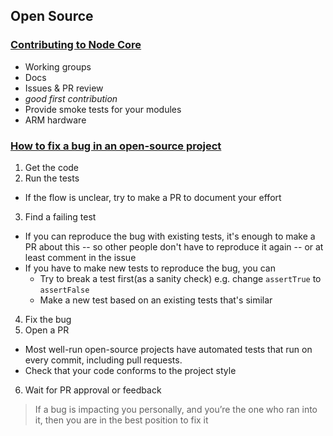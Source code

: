 ## Open Source

### [Contributing to Node Core](https://www.youtube.com/watch?v=9tbKIRbuF6k)

* Working groups
* Docs
* Issues & PR review
* *good first contribution*
* Provide smoke tests for your modules
* ARM hardware

### [How to fix a bug in an open-source project](http://nolanlawson.com/2015/12/28/how-to-fix-a-bug-in-an-open-source-project/)

1. Get the code
2. Run the tests
  * If the flow is unclear, try to make a PR to document your effort
3. Find a failing test
  * If you can reproduce the bug with existing tests, it's enough to make a PR about this -- so other people don't have to reproduce it again -- or at least comment in the issue
  * If you have to make new tests to reproduce the bug, you can
    * Try to break a test first(as a sanity check) e.g. change `assertTrue` to `assertFalse`
    * Make a new test based on an existing tests that's similar
4. Fix the bug
5. Open a PR
  * Most well-run open-source projects have automated tests that run on every commit, including pull requests.
  * Check that your code conforms to the project style
6. Wait for PR approval or feedback

> If a bug is impacting you personally, and you’re the one who ran into it, then you are in the best position to fix it
